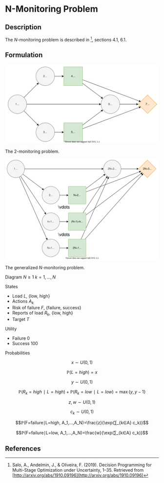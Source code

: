 # N-Monitoring Problem
## Description
The $N$-monitoring problem is described in [^1], sections 4.1, 6.1.


## Formulation
![](figures/2-monitoring.svg)

The $2$-monitoring problem.

![](figures/n-monitoring.svg)

The generalized $N$-monitoring problem.

Diagram $N≥1$ $k=1,...,N$

States

- Load $L$, {low, high}
- Actions $A_k$
- Risk of failure $F$, {failure, success}
- Reports of load $R_k$, {low, high}
- Target $T$

Utility

- Failure $0$
- Success $100$

Probabilities

$$x∼U(0,1)$$

$$ℙ(L=high)=x$$

$$y∼U(0,1)$$

$$ℙ(R_k=high∣L=high)+ℙ(R_k=low∣L=low)=\max\{y,y-1\}$$

$$z,w∼U(0,1)$$

$$c_k∼U(0,1)$$

$$ℙ(F=failure∣L=high, A_1,...,A_N)=\frac{z}{\exp(∑_{k∈A} c_k)}$$

$$ℙ(F=failure∣L=low, A_1,...,A_N)=\frac{w}{\exp(∑_{k∈A} c_k)}$$


## References
[^1]: Salo, A., Andelmin, J., & Oliveira, F. (2019). Decision Programming for Multi-Stage Optimization under Uncertainty, 1–35. Retrieved from [http://arxiv.org/abs/1910.09196](http://arxiv.org/abs/1910.09196)
